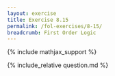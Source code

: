 ```yaml
---
layout: exercise
title: Exercise 8.15
permalink: /fol-exercises/8-15/
breadcrumb: First Order Logic
---
```


{% include mathjax_support %}

<div><i class="arrow-up" data-chapter="fol-exercises" data-exercise="ex_15" data-rating="0"></i></div>
{% include_relative question.md %}

